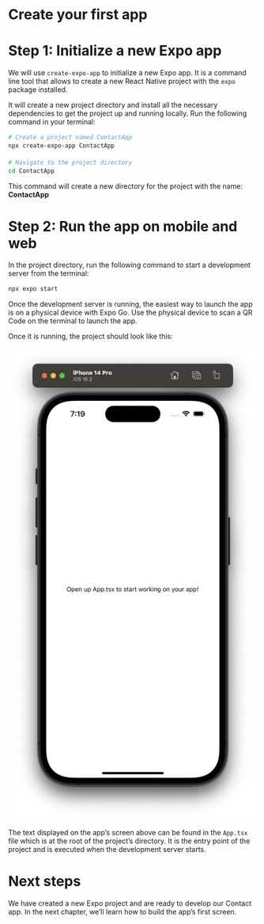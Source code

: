 # Create your first app

# Step 1: Initialize a new Expo app

We will use `create-expo-app` to initialize a new Expo app. It is a command line tool that allows to create a new React Native project with the `expo` package installed.

It will create a new project directory and install all the necessary dependencies to get the project up and running locally. Run the following command in your terminal:

```bash
# Create a project named ContactApp
npx create-expo-app ContactApp

# Navigate to the project directory
cd ContactApp
```

This command will create a new directory for the project with the name: **ContactApp**

# Step 2: Run the app on mobile and web

In the project directory, run the following command to start a development server from the terminal:

```bash
npx expo start
```

Once the development server is running, the easiest way to launch the app is on a physical device with Expo Go. Use the physical device to scan a QR Code on the terminal to launch the app.

Once it is running, the project should look like this:

<p align="center">
  <img alt="Initial Screen" src="create-your-first-app/initial-screen.png">
</p>

The text displayed on the app’s screen above can be found in the `App.tsx` file which is at the root of the project’s directory. It is the entry point of the project and is executed when the development server starts.

# Next steps

We have created a new Expo project and are ready to develop our Contact app. In the next chapter, we’ll learn how to build the app’s first screen.
